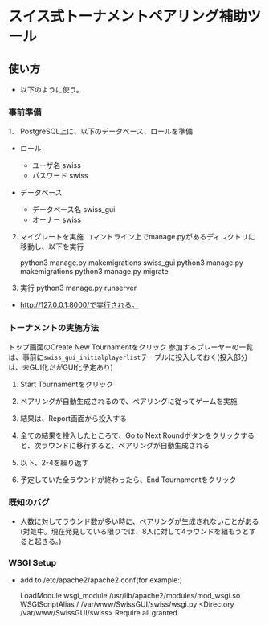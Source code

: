 # スイス式トーナメントペアリング補助ツール

## 使い方

- 以下のように使う。

### 事前準備
1． PostgreSQL上に、以下のデータベース、ロールを準備
- ロール
     + ユーザ名 swiss
     + パスワード swiss

- データベース
     + データベース名 swiss_gui
     + オーナー swiss

2. マイグレートを実施
コマンドライン上でmanage.pyがあるディレクトリに移動し、以下を実行

      python3 manage.py makemigrations swiss_gui
      python3 manage.py makemigrations
      python3 manage.py migrate
    
3. 実行
    python3 manage.py runserver
    
- http://127.0.0.1:8000/で実行される。


### トーナメントの実施方法
  トップ画面のCreate New Tournamentをクリック
 参加するプレーヤーの一覧は、事前に`swiss_gui_initialplayerlist`テーブルに投入しておく(投入部分は、未GUI化だがGUI化予定あり)
1. Start Tournamentをクリック
 
1. ペアリングが自動生成されるので、ペアリングに従ってゲームを実施
1. 結果は、Report画面から投入する
1. 全ての結果を投入したところで、Go to Next Roundボタンをクリックすると、次ラウンドに移行すると、ペアリングが自動生成される
1. 以下、2-4を繰り返す
1. 予定していた全ラウンドが終わったら、End Tournamentをクリック

### 既知のバグ
 - 人数に対してラウンド数が多い時に、ペアリングが生成されないことがある(対処中。現在発見している限りでは、8人に対して4ラウンドを組もうとすると起きる。)

### WSGI Setup
 - add to /etc/apache2/apache2.conf(for example:)

    LoadModule wsgi_module /usr/lib/apache2/modules/mod_wsgi.so
    WSGIScriptAlias / /var/www/SwissGUI/swiss/wsgi.py
    <Directory /var/www/SwissGUI/swiss>
        <Files wsgi.py>
            Require all granted
        </Files>
    </Directory>



